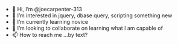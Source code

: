 - 👋 Hi, I’m @joecarpenter-313
- 👀 I’m interested in jquery, dbase query, scripting something new
- 🌱 I’m currently learning novice
- 💞️ I’m looking to collaborate on learning what I am capable of
- 📫 How to reach me ...by text?

<!---
joecarpenter-313/joecarpenter-313 is a ✨ special ✨ repository because its `README.md` (this file) appears on your GitHub profile.
You can click the Preview link to take a look at your changes.
--->
